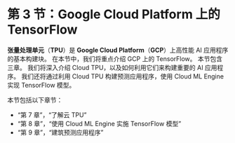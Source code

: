 # 第 3 节：Google Cloud Platform 上的 TensorFlow

**张量处理单元**（**TPU**）是 **Google Cloud Platform**（**GCP**）上高性能 AI 应用程序的基本构建块。 在本节中，我们将重点介绍 GCP 上的 TensorFlow。 本节包含三章。 我们将深入介绍 Cloud TPU，以及如何利用它们来构建重要的 AI 应用程序。 我们还将通过利用 Cloud TPU 构建预测应用程序，使用 Cloud ML Engine 实现 TensorFlow 模型。

本节包括以下章节：

*   “第 7 章”，“了解云 TPU”
*   “第 8 章”，“使用 Cloud ML Engine 实施 TensorFlow 模型”
*   “第 9 章”，“建筑预测应用程序”